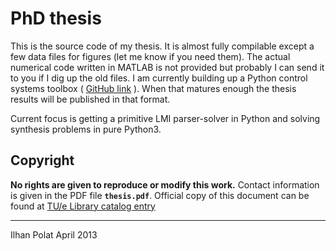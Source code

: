 # PhD thesis

This is the source code of my thesis.  It is almost fully compilable except a few data files for figures (let me know if you need them). The actual numerical code written in MATLAB is not provided but probably I can send it to you if I dig up the old files. I am currently building up a Python control systems toolbox ( [GitHub link](https://github.com/ilayn/harold) ). When that matures enough the thesis results will be published in that format. 


Current focus is getting a primitive LMI parser-solver in Python and solving synthesis problems in pure Python3.

## Copyright

**No rights are given to reproduce or modify this work.** Contact information is given in the
PDF file **`thesis.pdf`**. Official copy of this document can be found at
[TU/e Library catalog entry](http://library.tue.nl/catalog/LinkToVubis.csp?Language=eng&DataBib=6:766123)

-----
 
Ilhan Polat
April 2013
